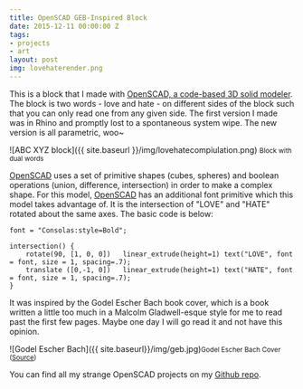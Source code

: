 ```yaml
---
title: OpenSCAD GEB-Inspired Block
date: 2015-12-11 00:00:00 Z
tags:
- projects
- art
layout: post
img: lovehaterender.png
---
```


This is a block that I made with [OpenSCAD, a code-based 3D solid modeler][openscad]. The block is two words - love and hate - on different sides of the block such that you can only read one from any given side. The first version I made was in Rhino and promptly lost to a spontaneous system wipe. The new version is all parametric, woo~

![ABC XYZ block]({{ site.baseurl }}/img/lovehatecompiulation.png) <small>Block with dual words</small>

[OpenSCAD][openscad] uses a set of primitive shapes (cubes, spheres) and boolean operations (union, difference, intersection) in order to make a complex shape. For this model, [OpenSCAD][openscad] has an additional font primitive which this model takes advantage of. It is the intersection of "LOVE" and "HATE" rotated about the same axes. The basic code is below:

	font = "Consolas:style=Bold";

	intersection() {
	    rotate(90, [1, 0, 0])   linear_extrude(height=1) text("LOVE", font = font, size = 1, spacing=.7);
	    translate ([0,-1, 0])   linear_extrude(height=1) text("HATE", font = font, size = 1, spacing=.7);
	}


It was inspired by the Godel Escher Bach book cover, which is a book written a little too much in a Malcolm Gladwell-esque style for me to read past the first few pages. Maybe one day I will go read it and not have this opinion.

![Godel Escher Bach]({{ site.baseurl}}/img/geb.jpg)<small>Godel Escher Bach Cover ([Source][geb])</small>

You can find all my strange OpenSCAD projects on my [Github repo][openscadrepo].


[jekyll]:      http://jekyllrb.com
[jekyll-gh]:   https://github.com/jekyll/jekyll
[jekyll-help]: https://github.com/jekyll/jekyll-help
[githubpages]: https://pages.github.com/
[mywebsite]:   https://github.com/rebeccali/holo-alfa/
[holoalfa]:    https://github.com/steinvc/holo-alfa
[ppprs]:       http://www.powerracingseries.org/
[dvr]:    	   http://www.ti.com/product/drv8302
[chainsawfet]: http://www.nxp.com/documents/data_sheet/PSMN7R0-100PS.pdf
[bayley]:      http://isopack.blogspot.com
[ninephase]:   https://github.com/rebeccali/ninephase
[openscad]:    http://www.openscad.org/
[geb]:         https://books.google.com/books/about/G%C3%B6del_Escher_Bach_Anniversary_Edition.html?id=aFcsnUEewLkC&source=kp_cover
[openscadrepo]:https://github.com/rebeccali/openscad